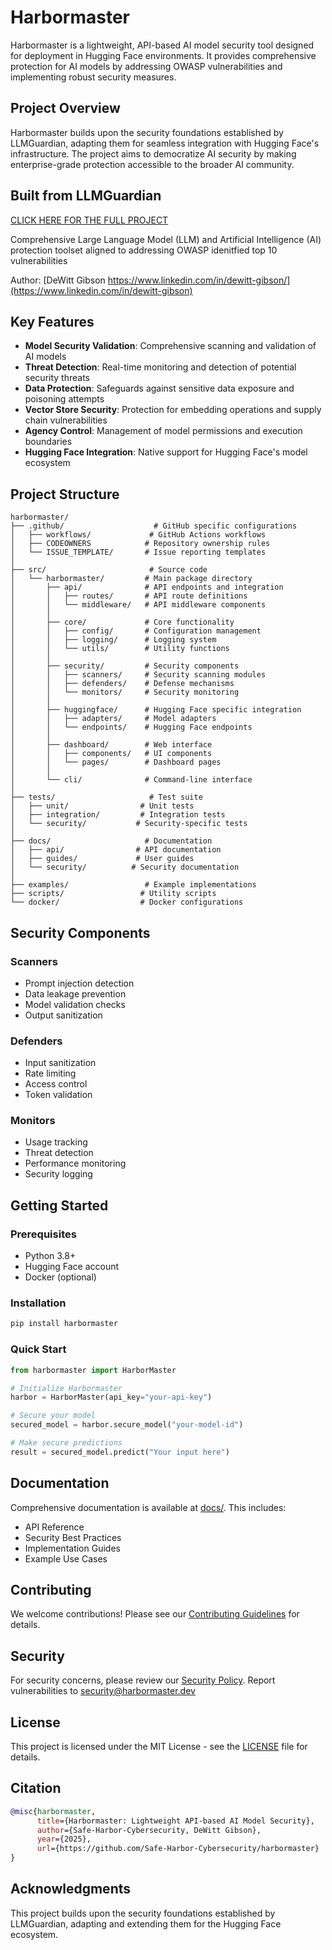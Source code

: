 # Harbormaster

Harbormaster is a lightweight, API-based AI model security tool designed for deployment in Hugging Face environments. It provides comprehensive protection for AI models by addressing OWASP vulnerabilities and implementing robust security measures.

## Project Overview

Harbormaster builds upon the security foundations established by LLMGuardian, adapting them for seamless integration with Hugging Face's infrastructure. The project aims to democratize AI security by making enterprise-grade protection accessible to the broader AI community.

## Built from LLMGuardian 

[CLICK HERE FOR THE FULL PROJECT](https://github.com/Finoptimize/LLMGuardian)

Comprehensive Large Language Model (LLM) and Artificial Intelligence (AI) protection toolset aligned to addressing OWASP idenitfied top 10 vulnerabilities

Author: [DeWitt Gibson https://www.linkedin.com/in/dewitt-gibson/](https://www.linkedin.com/in/dewitt-gibson)

## Key Features

- **Model Security Validation**: Comprehensive scanning and validation of AI models
- **Threat Detection**: Real-time monitoring and detection of potential security threats
- **Data Protection**: Safeguards against sensitive data exposure and poisoning attempts
- **Vector Store Security**: Protection for embedding operations and supply chain vulnerabilities
- **Agency Control**: Management of model permissions and execution boundaries
- **Hugging Face Integration**: Native support for Hugging Face's model ecosystem

## Project Structure

```
harbormaster/
├── .github/                    # GitHub specific configurations
│   ├── workflows/             # GitHub Actions workflows
│   ├── CODEOWNERS            # Repository ownership rules
│   └── ISSUE_TEMPLATE/       # Issue reporting templates
│
├── src/                       # Source code
│   └── harbormaster/         # Main package directory
│       ├── api/              # API endpoints and integration
│       │   ├── routes/       # API route definitions
│       │   └── middleware/   # API middleware components
│       │
│       ├── core/             # Core functionality
│       │   ├── config/       # Configuration management
│       │   ├── logging/      # Logging system
│       │   └── utils/        # Utility functions
│       │
│       ├── security/         # Security components
│       │   ├── scanners/     # Security scanning modules
│       │   ├── defenders/    # Defense mechanisms
│       │   └── monitors/     # Security monitoring
│       │
│       ├── huggingface/      # Hugging Face specific integration
│       │   ├── adapters/     # Model adapters
│       │   └── endpoints/    # Hugging Face endpoints
│       │
│       ├── dashboard/        # Web interface
│       │   ├── components/   # UI components
│       │   └── pages/        # Dashboard pages
│       │
│       └── cli/              # Command-line interface
│
├── tests/                     # Test suite
│   ├── unit/                # Unit tests
│   ├── integration/         # Integration tests
│   └── security/           # Security-specific tests
│
├── docs/                     # Documentation
│   ├── api/                # API documentation
│   ├── guides/             # User guides
│   └── security/          # Security documentation
│
├── examples/                 # Example implementations
├── scripts/                 # Utility scripts
└── docker/                  # Docker configurations

```

## Security Components

### Scanners
- Prompt injection detection
- Data leakage prevention
- Model validation checks
- Output sanitization

### Defenders
- Input sanitization
- Rate limiting
- Access control
- Token validation

### Monitors
- Usage tracking
- Threat detection
- Performance monitoring
- Security logging

## Getting Started

### Prerequisites
- Python 3.8+
- Hugging Face account
- Docker (optional)

### Installation

```bash
pip install harbormaster
```

### Quick Start

```python
from harbormaster import HarborMaster

# Initialize Harbormaster
harbor = HarborMaster(api_key="your-api-key")

# Secure your model
secured_model = harbor.secure_model("your-model-id")

# Make secure predictions
result = secured_model.predict("Your input here")
```

## Documentation

Comprehensive documentation is available at [docs/](docs/). This includes:
- API Reference
- Security Best Practices
- Implementation Guides
- Example Use Cases

## Contributing

We welcome contributions! Please see our [Contributing Guidelines](CONTRIBUTING.md) for details.

## Security

For security concerns, please review our [Security Policy](SECURITY.md). Report vulnerabilities to security@harbormaster.dev

## License

This project is licensed under the MIT License - see the [LICENSE](LICENSE) file for details.

## Citation

```bibtex
@misc{harbormaster,
      title={Harbormaster: Lightweight API-based AI Model Security}, 
      author={Safe-Harbor-Cybersecurity, DeWitt Gibson},
      year={2025},
      url={https://github.com/Safe-Harbor-Cybersecurity/harbormaster}
}
```

## Acknowledgments

This project builds upon the security foundations established by LLMGuardian, adapting and extending them for the Hugging Face ecosystem.
